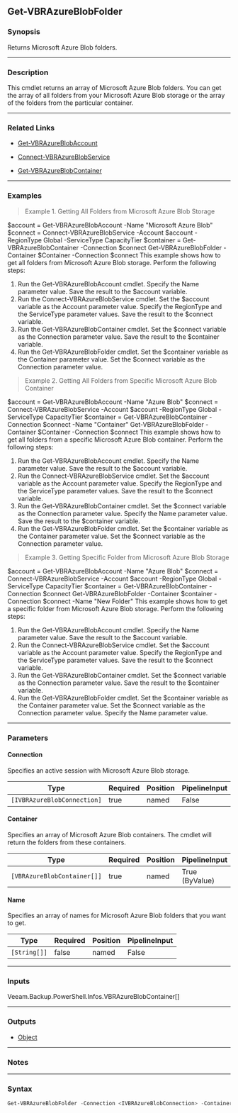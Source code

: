 Get-VBRAzureBlobFolder
----------------------

### Synopsis
Returns Microsoft Azure Blob folders.

---

### Description

This cmdlet returns an array of Microsoft Azure Blob folders. You can get the array of all folders from your Microsoft Azure Blob storage or the array of the folders from the particular container.

---

### Related Links
* [Get-VBRAzureBlobAccount](Get-VBRAzureBlobAccount)

* [Connect-VBRAzureBlobService](Connect-VBRAzureBlobService)

* [Get-VBRAzureBlobContainer](Get-VBRAzureBlobContainer)

---

### Examples
> Example 1. Getting All Folders from Microsoft Azure Blob Storage

$account = Get-VBRAzureBlobAccount -Name "Microsoft Azure Blob"
$connect = Connect-VBRAzureBlobService -Account $account -RegionType Global -ServiceType CapacityTier
$container = Get-VBRAzureBlobContainer -Connection $connect
Get-VBRAzureBlobFolder -Container $Container -Connection $connect
This example shows how to get all folders from Microsoft Azure Blob storage.
Perform the following steps:
1. Run the Get-VBRAzureBlobAccount cmdlet. Specify the Name parameter value. Save the result to the $account variable.
2. Run the Connect-VBRAzureBlobService cmdlet. Set the $account variable as the Account parameter value. Specify the RegionType and the ServiceType parameter values. Save the result to the $connect variable.
3. Run the Get-VBRAzureBlobContainer cmdlet. Set the $connect variable as the Connection parameter value. Save the result to the $container variable.
4. Run the Get-VBRAzureBlobFolder cmdlet. Set the $container variable as the Container parameter value. Set the $connect variable as the Connection parameter value.
> Example 2. Getting All Folders from Specific Microsoft Azure Blob Container

$account = Get-VBRAzureBlobAccount -Name "Azure Blob"
$connect = Connect-VBRAzureBlobService -Account $account -RegionType Global -ServiceType CapacityTier
$container = Get-VBRAzureBlobContainer -Connection $connect -Name "Container"
Get-VBRAzureBlobFolder -Container $Container -Connection $connect
This example shows how to get all folders from a specific Microsoft Azure Blob container.
Perform the following steps:
1. Run the Get-VBRAzureBlobAccount cmdlet. Specify the Name parameter value. Save the result to the $account variable.
2. Run the Connect-VBRAzureBlobService cmdlet. Set the $account variable as the Account parameter value. Specify the RegionType and the ServiceType parameter values. Save the result to the $connect variable.
3. Run the Get-VBRAzureBlobContainer cmdlet. Set the $connect variable as the Connection parameter value. Specify the Name parameter value. Save the result to the $container variable.
4. Run the Get-VBRAzureBlobFolder cmdlet. Set the $container variable as the Container parameter value. Set the $connect variable as the Connection parameter value.
> Example 3. Getting Specific Folder from Microsoft Azure Blob Storage

$account = Get-VBRAzureBlobAccount -Name "Azure Blob"
$connect = Connect-VBRAzureBlobService -Account $account -RegionType Global -ServiceType CapacityTier
$container = Get-VBRAzureBlobContainer -Connection $connect
Get-VBRAzureBlobFolder -Container $container -Connection $connect -Name "New Folder"
This example shows how to get a specific folder from Microsoft Azure Blob storage.
Perform the following steps:
1. Run the Get-VBRAzureBlobAccount cmdlet. Specify the Name parameter value. Save the result to the $account variable.
2. Run the Connect-VBRAzureBlobService cmdlet. Set the $account variable as the Account parameter value. Specify the RegionType and the ServiceType parameter values. Save the result to the $connect variable.
3. Run the Get-VBRAzureBlobContainer cmdlet. Set the $connect variable as the Connection parameter value. Save the result to the $container variable.
4. Run the Get-VBRAzureBlobFolder cmdlet. Set the $container variable as the Container parameter value. Set the $connect variable as the Connection parameter value. Specify the Name parameter value.

---

### Parameters
#### **Connection**
Specifies an active session with Microsoft Azure Blob storage.

|Type                       |Required|Position|PipelineInput|
|---------------------------|--------|--------|-------------|
|`[IVBRAzureBlobConnection]`|true    |named   |False        |

#### **Container**
Specifies an array of Microsoft Azure Blob containers. The cmdlet will return the folders from these containers.

|Type                       |Required|Position|PipelineInput |
|---------------------------|--------|--------|--------------|
|`[VBRAzureBlobContainer[]]`|true    |named   |True (ByValue)|

#### **Name**
Specifies an array of names for Microsoft Azure Blob folders that you want to get.

|Type        |Required|Position|PipelineInput|
|------------|--------|--------|-------------|
|`[String[]]`|false   |named   |False        |

---

### Inputs
Veeam.Backup.PowerShell.Infos.VBRAzureBlobContainer[]

---

### Outputs
* [Object](https://learn.microsoft.com/en-us/dotnet/api/System.Object)

---

### Notes

---

### Syntax
```PowerShell
Get-VBRAzureBlobFolder -Connection <IVBRAzureBlobConnection> -Container <VBRAzureBlobContainer[]> [-Name <String[]>] [<CommonParameters>]
```
